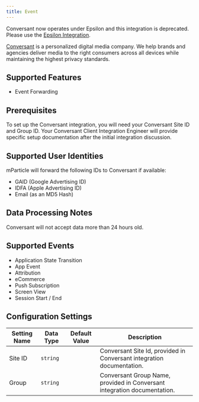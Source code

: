 ```yaml
---
title: Event
---
```


<aside>Conversant now operates under Epsilon and this integration is deprecated. Please use the <a href="https://docs.mparticle.com/integrations/epsilon/event/">Epsilon Integration</a>.</aside>

[Conversant](http://www.conversantmedia.com) is a personalized digital media company. We help brands and agencies deliver media to the right consumers across all devices while maintaining the highest privacy standards.

## Supported Features

* Event Forwarding

## Prerequisites

To set up the Conversant integration, you will need your Conversant Site ID and Group ID. Your Conversant Client Integration Engineer will provide specific setup documentation after the initial integration discussion.

## Supported User Identities

mParticle will forward the following IDs to Conversant if available:

* GAID (Google Advertising ID)
* IDFA (Apple Advertising ID)
* Email (as an MD5 Hash)

## Data Processing Notes

Conversant will not accept data more than 24 hours old.

## Supported Events

* Application State Transition
* App Event
* Attribution
* eCommerce
* Push Subscription
* Screen View
* Session Start / End

## Configuration Settings


| Setting Name| Data Type | Default Value | Description |
|---|---|---|---|
| Site ID | `string` | | Conversant Site Id, provided in Conversant integration documentation. 
| Group | `string` | | Conversant Group Name, provided in Conversant integration documentation. |